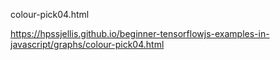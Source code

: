 colour-pick04.html


https://hpssjellis.github.io/beginner-tensorflowjs-examples-in-javascript/graphs/colour-pick04.html
